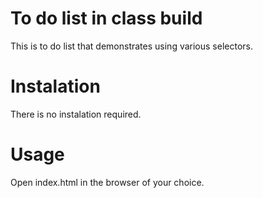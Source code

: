 # To do list in class build
This is to do list that demonstrates using various selectors.
# Instalation
There is no instalation required.

# Usage
Open index.html in the browser of your choice.
